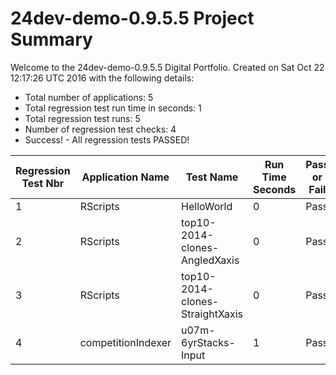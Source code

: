# 24dev-demo-0.9.5.5 Project Summary 
Welcome to the 24dev-demo-0.9.5.5 Digital Portfolio. Created on Sat Oct 22 12:17:26 UTC 2016 with the following details:
* Total number of applications: 5
* Total regression test run time in seconds: 1 
* Total regression test runs: 5  
* Number of regression test checks: 4
* Success! - All regression tests PASSED!

Regression Test Nbr|Application Name|Test Name|Run Time Seconds|Pass or Fail
 --- | --- | --- | --- | --- 
1|RScripts|HelloWorld|0|Pass
2|RScripts|top10-2014-clones-AngledXaxis|0|Pass
3|RScripts|top10-2014-clones-StraightXaxis|0|Pass
4|competitionIndexer|u07m-6yrStacks-Input|1|Pass

